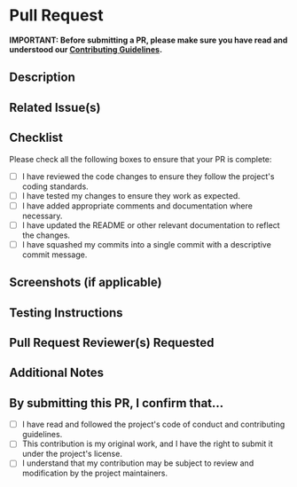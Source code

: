 # Pull Request

**IMPORTANT: Before submitting a PR, please make sure you have read and understood our [Contributing Guidelines](CONTRIBUTING.md).**

## Description

<!-- Provide a concise description of the changes you've made in this PR. Explain why you made these changes and how they benefit the project. -->

## Related Issue(s)

<!-- If this PR addresses a specific issue, please reference it here. For example: "Closes #123" or "Fixes #456." -->

## Checklist

Please check all the following boxes to ensure that your PR is complete:

- [ ] I have reviewed the code changes to ensure they follow the project's coding standards.
- [ ] I have tested my changes to ensure they work as expected.
- [ ] I have added appropriate comments and documentation where necessary.
- [ ] I have updated the README or other relevant documentation to reflect the changes.
- [ ] I have squashed my commits into a single commit with a descriptive commit message.

## Screenshots (if applicable)

<!-- If your PR includes visual changes, please provide screenshots to showcase the before and after results, or GIFs if applicable. -->

## Testing Instructions

<!-- Provide detailed steps on how to test your changes. Include any specific database configurations or prerequisites, if applicable. -->

## Pull Request Reviewer(s) Requested

<!-- If you'd like specific team members or contributors to review your PR, mention them here by their GitHub usernames. -->

## Additional Notes

<!-- Any additional information or context you'd like to provide about this PR. -->

## By submitting this PR, I confirm that...

- [ ] I have read and followed the project's code of conduct and contributing guidelines.
- [ ] This contribution is my original work, and I have the right to submit it under the project's license.
- [ ] I understand that my contribution may be subject to review and modification by the project maintainers.

<!-- Thank you for your contribution! -->
